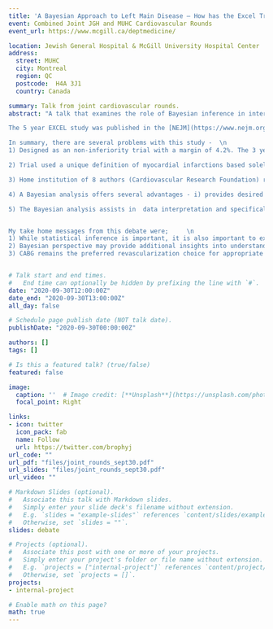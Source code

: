 ```yaml
---
title: 'A Bayesian Approach to Left Main Disease – How has the Excel Trial moved the needle?'
event: Combined Joint JGH and MUHC Cardiovascular Rounds
event_url: https://www.mcgill.ca/deptmedicine/

location: Jewish General Hospital & McGill University Hospital Center
address:
  street: MUHC
  city: Montreal
  region: QC
  postcode:  H4A 3J1
  country: Canada

summary: Talk from joint cardiovascular rounds.
abstract: "A talk that examines the role of Bayesian inference in interpreting the EXCEL trial comparing percutaneouc coronary revascularizations (PCI) to coronary artery bypass grafting (CABG) in patients with left main (LM) disease      

The 5 year EXCEL study was published in the [NEJM](https://www.nejm.org/doi/full/10.1056/NEJMoa1909406) and concluded - In patients with left main coronary artery disease of low or intermediate anatomical complexity, there was no significant difference between PCI and CABG with respect to the rate of the composite outcome of death, stroke, or myocardial infarction at 5 years.    

In summary, there are several problems with this study -  \n
1) Designed as an non-inferiority trial with a margin of 4.2%. The 3 year results were reported as non-inferior but the 5 year results were reported as a superiority trial (difference of 2.8% against PCI 95% -0.9 - 6.5, p= 0.13). As a superiority trial the null hypothesis is not rejected as p >0.05. However when analysed with the non-inferiority lens, the null hypothesis of a difference between PCI and CABG can't be rejected as upper limit of 97.5% CI exceeds the pre-specified margin of 4.2% and therefore non-inferiority CAN't be claimed.   \n   

2) Trial used a unique definition of myocardial infarctions based solely on enzyme elevations with no other collaborating information (symptoms, ECG changes). The more standard MI definition based on the 3rd universal definition of MI (UDMI) was a prespecified secondardy oputcome but not reported in the original publication. The authors claimed the data was unavailable before eventually publishing it [here](https://www.nejm.org/doi/full/10.1056/NEJMc2000645) - 9 months after the orginal publication     \n

3) Home institution of 8 authors (Cardiovascular Research Foundation) received $1 million [donation](https://khn.org/patient-advocacy/#organization-521752653) from stent sponsor during study     \n

4) A Bayesian analysis offers several advantages - i) provides desired answers while avoiding inferential problems with p values, ii) is undamentally sound, following the rules of probability iii) is intellectually coherent & intuitive -> clear and direct inferences iv) makes use of all available information -> allows flexible, allows complex models v) places emphasis on parameter estimation & uncertainty measures vi) readily computed with modern computers    \n  

5) The Bayesian analysis assists in  data interpretation and specifically suggests, whether based on EXCEL results alone (vague prior) or on the totality of available evidence (informative prior), that PCI is associated with inferior long-term results for all events, including mortality, compared with CABG for patients with left main coronary artery disease. The full peer reviewed published article can be found [here](https://jamanetwork.com/journals/jamainternalmedicine/article-abstract/2766594)     \n


My take home messages from this debate were;     \n   
1) While statistical inference is important, it is also important to examine the study for other biases (e.g. protocol deviations, biases, conflicts of interest)     \n
2) Bayesian perspective may provide additional insights into understanding a study & decision making     \n 
3) CABG remains the preferred revascularization choice for appropriate and eligible patients"     


# Talk start and end times.
#   End time can optionally be hidden by prefixing the line with `#`.
date: "2020-09-30T12:00:00Z"
date_end: "2020-09-30T13:00:00Z"
all_day: false

# Schedule page publish date (NOT talk date).
publishDate: "2020-09-30T00:00:00Z"

authors: []
tags: []

# Is this a featured talk? (true/false)
featured: false

image:
  caption: ''  # Image credit: [**Unsplash**](https://unsplash.com/photos/bzdhc5b3Bxs)
  focal_point: Right

links:
- icon: twitter
  icon_pack: fab
  name: Follow
  url: https://twitter.com/brophyj
url_code: ""
url_pdf: "files/joint_rounds_sept30.pdf"
url_slides: "files/joint_rounds_sept30.pdf"
url_video: ""

# Markdown Slides (optional).
#   Associate this talk with Markdown slides.
#   Simply enter your slide deck's filename without extension.
#   E.g. `slides = "example-slides"` references `content/slides/example-slides.md`.
#   Otherwise, set `slides = ""`.
slides: debate

# Projects (optional).
#   Associate this post with one or more of your projects.
#   Simply enter your project's folder or file name without extension.
#   E.g. `projects = ["internal-project"]` references `content/project/deep-learning/index.md`.
#   Otherwise, set `projects = []`.
projects:
- internal-project

# Enable math on this page?
math: true
---
```

